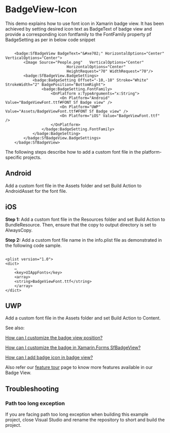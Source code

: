 # BadgeView-Icon
This demo explains how to use font icon in Xamarin badge view. It has been achieved by setting desired icon text as BadgeText of badge view and provide a corresponding icon fontfamily to the FontFamily property pf BadgeSetting as per in below code snippet 

```

    <badge:SfBadgeView BadgeText="&#xe702;" HorizontalOptions="Center" VerticalOptions="Center">
        <Image Source="People.png"   VerticalOptions="Center"
                           HorizontalOptions="Center"
                           HeightRequest="70" WidthRequest="70"/>
        <badge:SfBadgeView.BadgeSettings>
            <badge:BadgeSetting Offset="-10,-10" Stroke="White" StrokeWidth="2" BadgePosition="BottomRight">
                <badge:BadgeSetting.FontFamily>
                    <OnPlatform x:TypeArguments="x:String">
                        <On Platform="Android" Value="BadgeViewFont.ttf#FONT Sf Badge view" />
                        <On Platform="UWP" Value="Assets/BadgeViewFont.ttf#FONT Sf Badge view" />
                        <On Platform="iOS" Value="BadgeViewFont.ttf" />
                    </OnPlatform>
                </badge:BadgeSetting.FontFamily>
            </badge:BadgeSetting>
        </badge:SfBadgeView.BadgeSettings>
    </badge:SfBadgeView>

```

The following steps describe how to add a custom font file in the platform-specific projects.

## Android
Add a custom font file in the Assets folder and set Build Action to AndroidAsset for the font file.

## iOS

**Step 1:** Add a custom font file in the Resources folder and set Build Action to BundleResource. Then, ensure that the copy to output directory is set to AlwaysCopy.

**Step 2:** Add a custom font file name in the info.plist file as demonstrated in the following code sample.

```

<plist version="1.0">
<dict>
    …
    <key>UIAppFonts</key>
    <array>
    <string>BadgeViewFont.ttf</string>
    </array>
</dict> 

```

## UWP
Add a custom font file in the Assets folder and set Build Action to Content.

See also:

[How can I customize the badge view position?](https://help.syncfusion.com/xamarin/badge-view/position-customization)

[How can I customize the badge in Xamarin.Forms SfBadgeView?](https://help.syncfusion.com/xamarin/badge-view/badge-customization)

[How can I add badge icon in badge view?](https://help.syncfusion.com/xamarin/badge-view/predefined-symbols)

Also refer our [feature tour](https://www.syncfusion.com/xamarin-ui-controls/xamarin-badge-view) page to know more features available in our Badge View.

## <a name="troubleshooting"></a>Troubleshooting ##
### Path too long exception
If you are facing path too long exception when building this example project, close Visual Studio and rename the repository to short and build the project.
